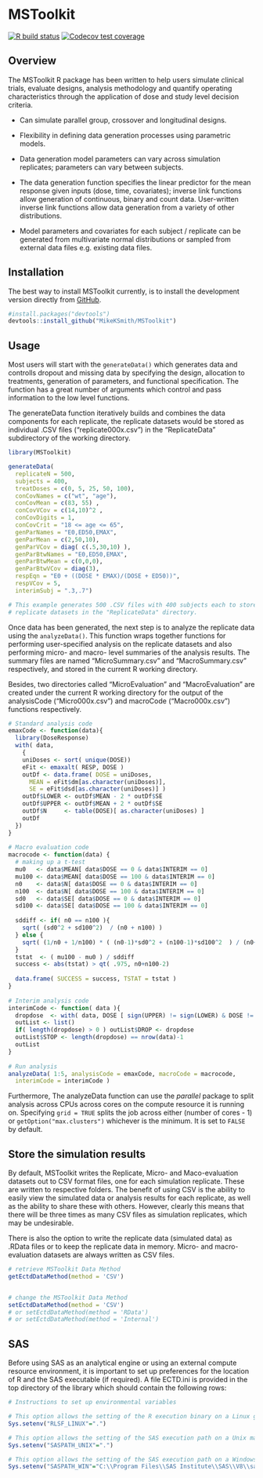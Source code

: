 
<!-- README.md is generated from README.Rmd. Please edit that file -->

# MSToolkit

<!-- badges: start -->

[![R build
status](https://github.com/jluo0015/MSToolkit/workflows/R-CMD-check/badge.svg)](https://github.com/jluo0015/MSToolkit/actions)
[![Codecov test
coverage](https://codecov.io/gh/jluo0015/MSToolkit/branch/master/graph/badge.svg)](https://app.codecov.io/gh/jluo0015/MSToolkit?branch=Dev)
<!-- badges: end -->

## Overview

The MSToolkit R package has been written to help users simulate clinical
trials, evaluate designs, analysis methodology and quantify operating
characteristics through the application of dose and study level decision
criteria.

-   Can simulate parallel group, crossover and longitudinal designs.

-   Flexibility in defining data generation processes using parametric
    models.

-   Data generation model parameters can vary across simulation
    replicates; parameters can vary between subjects.

-   The data generation function specifies the linear predictor for the
    mean response given inputs (dose, time, covariates); inverse link
    functions allow generation of continuous, binary and count data.
    User-written inverse link functions allow data generation from a
    variety of other distributions.

-   Model parameters and covariates for each subject / replicate can be
    generated from multivariate normal distributions or sampled from
    external data files e.g. existing data files.

## Installation

The best way to install MSToolkit currently, is to install the
development version directly from
[GitHub](https://github.com/MikeKSmith/MSToolkit).

``` r
#install.packages("devtools")
devtools::install_github("MikeKSmith/MSToolkit")
```

## Usage

Most users will start with the `generateData()` which generates data and
controlls dropout and missing data by specifying the design, allocation
to treatments, generation of parameters, and functional specification.
The function has a great number of arguments which control and pass
information to the low level functions.

The generateData function iteratively builds and combines the data
components for each replicate, the replicate datasets would be stored as
individual .CSV files (“replicate000x.csv”) in the “ReplicateData”
subdirectory of the working directory.

``` r
library(MSToolkit)

generateData(
  replicateN = 500, 
  subjects = 400, 
  treatDoses = c(0, 5, 25, 50, 100), 
  conCovNames = c("wt", "age"), 
  conCovMean = c(83, 55) , 
  conCovVCov = c(14,10)^2 , 
  conCovDigits = 1, 
  conCovCrit = "18 <= age <= 65", 
  genParNames = "E0,ED50,EMAX", 
  genParMean = c(2,50,10), 
  genParVCov = diag( c(.5,30,10) ), 
  genParBtwNames = "E0,ED50,EMAX", 
  genParBtwMean = c(0,0,0), 
  genParBtwVCov = diag(3), 
  respEqn = "E0 + ((DOSE * EMAX)/(DOSE + ED50))",  
  respVCov = 5, 
  interimSubj = ".3,.7")

# This example generates 500 .CSV files with 400 subjects each to store the 
# replicate datasets in the "ReplicateData" directory. 
```

Once data has been generated, the next step is to analyze the replicate
data using the `analyzeData()`. This function wraps together functions
for performing user-specified analysis on the replicate datasets and
also performing micro- and macro- level summaries of the analysis
results. The summary files are named “MicroSummary.csv” and
“MacroSummary.csv” respectively, and stored in the current R working
directory.

Besides, two directories called “MicroEvaluation” and “MacroEvaluation”
are created under the current R working directory for the output of the
analysisCode (“Micro000x.csv”) and macroCode (“Macro000x.csv”) functions
respectively.

``` r
# Standard analysis code
emaxCode <- function(data){
  library(DoseResponse)
  with( data, 
    {
    uniDoses <- sort( unique(DOSE))                                                                    
    eFit <- emaxalt( RESP, DOSE )
    outDf <- data.frame( DOSE = uniDoses, 
      MEAN = eFit$dm[as.character(uniDoses)], 
      SE = eFit$dsd[as.character(uniDoses)] )
    outDf$LOWER <- outDf$MEAN - 2 * outDf$SE
    outDf$UPPER <- outDf$MEAN + 2 * outDf$SE
    outDf$N     <- table(DOSE)[ as.character(uniDoses) ]
    outDf 
  }) 
}
             
# Macro evaluation code
macrocode <- function(data) {
  # making up a t-test
  mu0   <- data$MEAN[ data$DOSE == 0 & data$INTERIM == 0]
  mu100 <- data$MEAN[ data$DOSE == 100 & data$INTERIM == 0]
  n0    <- data$N[ data$DOSE == 0 & data$INTERIM == 0]
  n100  <- data$N[ data$DOSE == 100 & data$INTERIM == 0]
  sd0   <- data$SE[ data$DOSE == 0 & data$INTERIM == 0]
  sd100 <- data$SE[ data$DOSE == 100 & data$INTERIM == 0]
  
  sddiff <- if( n0 == n100 ){
    sqrt( (sd0^2 + sd100^2)  / (n0 + n100) )
  } else {
    sqrt( (1/n0 + 1/n100) * ( (n0-1)*sd0^2 + (n100-1)*sd100^2  ) / (n0+n100-2)  )
  }
  tstat  <- ( mu100 - mu0 ) / sddiff 
  success <- abs(tstat) > qt( .975, n0+n100-2)
  
  data.frame( SUCCESS = success, TSTAT = tstat )
}
  
# Interim analysis code
interimCode <- function( data ){
  dropdose  <- with( data, DOSE [ sign(UPPER) != sign(LOWER) & DOSE != 0] )
  outList <- list()
  if( length(dropdose) > 0 ) outList$DROP <- dropdose
  outList$STOP <- length(dropdose) == nrow(data)-1
  outList
}
   
# Run analysis
analyzeData( 1:5, analysisCode = emaxCode, macroCode = macrocode, 
  interimCode = interimCode )
```

Furthermore, The analyzeData function can use the *parallel* package to
split analysis across CPUs across cores on the compute resource it is
running on. Specifying `grid = TRUE` splits the job across either
(number of cores - 1) or `getOption("max.clusters")` whichever is the
minimum. It is set to `FALSE` by default.

## Store the simulation results

By default, MSToolkit writes the Replicate, Micro- and Maco-evaluation
datasets out to CSV format files, one for each simulation replicate.
These are written to respective folders. The benefit of using CSV is the
ability to easily view the simulated data or analysis results for each
replicate, as well as the ability to share these with others. However,
clearly this means that there will be three times as many CSV files as
simulation replicates, which may be undesirable.

There is also the option to write the replicate data (simulated data) as
.RData files or to keep the replicate data in memory. Micro- and
macro-evaluation datasets are always written as CSV files.

``` r
# retrieve MSToolkit Data Method
getEctdDataMethod(method = 'CSV')  


# change the MSToolkit Data Method
setEctdDataMethod(method = 'CSV')  
# or setEctdDataMethod(method = 'RData')
# or setEctdDataMethod(method = 'Internal')  
```

## SAS

Before using SAS as an analytical engine or using an external compute
resource environment, it is important to set up preferences for the
location of R and the SAS executable (if required). A file ECTD.ini is
provided in the top directory of the library which should contain the
following rows:

``` r
# Instructions to set up environmental variables

# This option allows the setting of the R execution binary on a Linux grid
Sys.setenv("RLSF_LINUX"=".")

# This option allows the setting of the SAS execution path on a Unix machine
Sys.setenv("SASPATH_UNIX"=".")

# This option allows the setting of the SAS execution path on a Windows machine
Sys.setenv("SASPATH_WIN"="C:\\Program Files\\SAS Institute\\SAS\\V8\\sas.exe")
```
